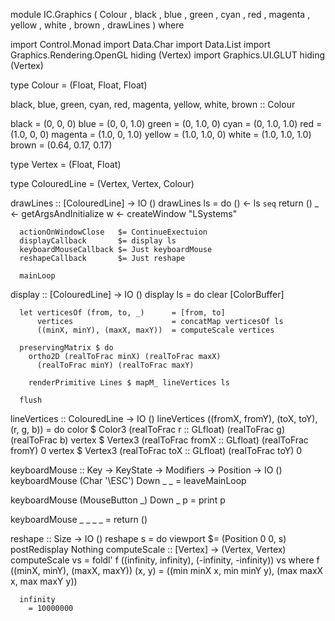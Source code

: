 module IC.Graphics
  ( Colour
  , black
  , blue
  , green
  , cyan
  , red
  , magenta
  , yellow
  , white
  , brown
  , drawLines
  ) where

import Control.Monad
import Data.Char
import Data.List
import Graphics.Rendering.OpenGL hiding (Vertex)
import Graphics.UI.GLUT hiding (Vertex)

type Colour
  = (Float, Float, Float)

black, blue, green, cyan, red, magenta, yellow, white, brown :: Colour

black   = (0, 0, 0)
blue    = (0, 0, 1.0)
green   = (0, 1.0, 0)
cyan    = (0, 1.0, 1.0)
red     = (1.0, 0, 0)
magenta = (1.0, 0, 1.0)
yellow  = (1.0, 1.0, 0)
white   = (1.0, 1.0, 1.0)
brown   = (0.64, 0.17, 0.17)

type Vertex
  = (Float, Float)

type ColouredLine
  = (Vertex, Vertex, Colour)

drawLines :: [ColouredLine] -> IO ()
drawLines ls
  = do
      () <- ls `seq` return ()
      _ <- getArgsAndInitialize
      w <- createWindow "LSystems"


      actionOnWindowClose   $= ContinueExectuion
      displayCallback       $= display ls
      keyboardMouseCallback $= Just keyboardMouse
      reshapeCallback       $= Just reshape

      mainLoop

display :: [ColouredLine] -> IO ()
display ls
  = do
      clear [ColorBuffer]

      let verticesOf (from, to, _)      = [from, to]
          vertices                      = concatMap verticesOf ls
          ((minX, minY), (maxX, maxY))  = computeScale vertices

      preservingMatrix $ do
        ortho2D (realToFrac minX) (realToFrac maxX)
          (realToFrac minY) (realToFrac maxY)

        renderPrimitive Lines $ mapM_ lineVertices ls

      flush

lineVertices :: ColouredLine -> IO ()
lineVertices ((fromX, fromY), (toX, toY), (r, g, b))
  = do
      color $ Color3 (realToFrac r :: GLfloat) (realToFrac g) (realToFrac b)
      vertex $ Vertex3 (realToFrac fromX :: GLfloat) (realToFrac fromY) 0
      vertex $ Vertex3 (realToFrac toX :: GLfloat) (realToFrac toY) 0

keyboardMouse :: Key -> KeyState -> Modifiers -> Position -> IO ()
keyboardMouse (Char '\ESC') Down _ _
  = leaveMainLoop

keyboardMouse (MouseButton _) Down _ p
  = print p

keyboardMouse _ _ _ _
  = return ()

reshape :: Size -> IO ()
reshape s
  = do
      viewport $= (Position 0 0, s)
      postRedisplay Nothing
computeScale :: [Vertex] -> (Vertex, Vertex)
computeScale vs
  = foldl' f ((infinity, infinity), (-infinity, -infinity)) vs
    where
      f ((minX, minY), (maxX, maxY)) (x, y)
        = ((min minX x, min minY y), (max maxX x, max maxY y))

      infinity
        = 10000000
                                                                 
